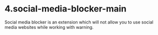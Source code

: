 # 4.social-media-blocker-main

Social media blocker is an extension which will not allow you to use social media websites while working with warning.
